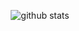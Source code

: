 <p align="center">
  <img src="https://github-readme-stats.vercel.app/api?username=huangshengjie&count_private=true&show_icons=true" alt="github stats" />
</p>

